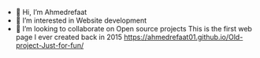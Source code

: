 - 👋 Hi, I’m Ahmedrefaat
- 👀 I’m interested in Website development
- 💞️ I’m looking to collaborate on Open source projects
This is the first web page I ever created back in 2015 https://ahmedrefaat01.github.io/Old-project-Just-for-fun/
